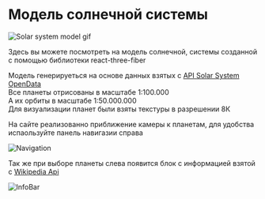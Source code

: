# Модель солнечной системы  

![Solar system model gif](https://github.com/i-am-locb/solar_system_3d/tree/master/src/Textures/Solar_system_model_gif.gif)  

Здесь вы можете посмотреть на модель солнечной, системы созданной с помощью библиотеки react-three-fiber  
  
Модель генерируеться на основе данных взятых с [API Solar System OpenData](https://api.le-systeme-solaire.net/en/)  
Все планеты отрисованы в масштабе 1:100.000  
А их орбиты в масштабе 1:50.000.000  
Для визуализации планет были взяты текстуры в разрешении 8К  
  
На сайте реализованно приближение камеры к планетам, для удобства испаользуйте панель навигазии справа  
  
![Navigation](https://github.com/i-am-locb/solar_system_3d/tree/master/src/Textures/Navigation.jpg)  
  
Так же при выборе планеты слева появится блок с информацией взятой с [Wikipedia Api](https://www.mediawiki.org/wiki/API:Query)  
  
![InfoBar](https://github.com/i-am-locb/solar_system_3d/tree/master/src/Textures/InfoBar.jpg) 